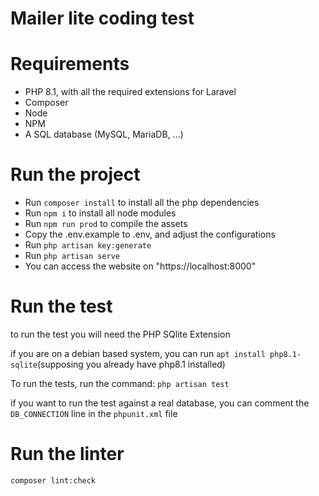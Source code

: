 # Mailer lite coding test
# Requirements
- PHP 8.1, with all the required extensions for Laravel 
- Composer
- Node
- NPM
- A SQL database (MySQL, MariaDB, ...)
# Run the project
- Run `composer install` to install all the php dependencies
- Run `npm i` to install all node modules
- Run `npm run prod` to compile the assets
- Copy the .env.example to .env, and adjust the configurations
- Run `php artisan key:generate`
- Run `php artisan serve`
- You can access the website on "https://localhost:8000"

# Run the test
to run the test you will need the PHP SQlite Extension

if you are on a debian based system, you can run `apt install php8.1-sqlite`(supposing you already have php8.1 installed)

To run the tests, run the command:
`php artisan test`

if you want to run the test against a real database, you can comment the `DB_CONNECTION` line in the `phpunit.xml` file

# Run the linter
`composer lint:check`
